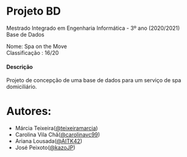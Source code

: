 # Projeto BD
Mestrado Integrado em Engenharia Informática - 3º ano (2020/2021) </br>
Base de Dados


Nome: Spa on the Move </br>
Classificação : 16/20

#### Descrição 
  Projeto de concepção de uma base de dados para um serviço de spa domiciliário.



# Autores:
* Márcia Teixeira([@teixeiramarcia](https://github.com/teixeiramarcia))
* Carolina Vila Chã([@carolinavc99](https://github.com/carolinavc99))
* Ariana Lousada([@AITK42](https://github.com/AITK42))
* José Peixoto([@kazoJP](https://github.com/kazoJP))
